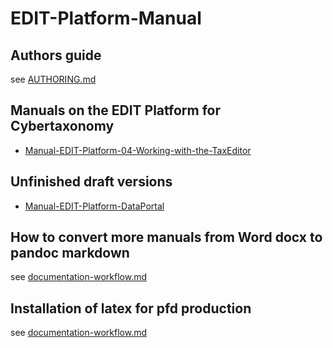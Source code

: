 # EDIT-Platform-Manual

## Authors guide

see [AUTHORING.md](AUTHORING.md)

## Manuals on the EDIT Platform for Cybertaxonomy

* [Manual-EDIT-Platform-04-Working-with-the-TaxEditor](https://cybertaxonomy.eu/download/platform/manual/Manual-EDIT-Platform-04-Working-with-the-TaxEditor.pdf)

## Unfinished draft versions

* [Manual-EDIT-Platform-DataPortal](https://cybertaxonomy.eu/download/platform/manual/Manual-EDIT-Platform-DataPortal.pdf)

## How to convert more manuals from Word docx to pandoc markdown

see [documentation-workflow.md](documentation-workflow.md#Convert-docx-to-Markdown)

## Installation of latex for pfd production

see [documentation-workflow.md](documentation-workflow.md#install-dependencies)

